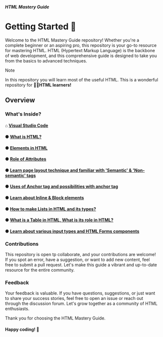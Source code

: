 ##### HTML Mastery Guide
# Getting Started 🚀

Welcome to the HTML Mastery Guide repository! Whether you're a complete beginner or an aspiring pro, this repository is your go-to resource for mastering HTML. HTML (Hypertext Markup Language) is the backbone of web development, and this comprehensive guide is designed to take you from the basics to advanced techniques.
> [!NOTE]
> In this repository you will learn most of the useful HTML. This is a wonderful repository for 👨‍🎓**HTML learners!**


## Overview
### What's Inside?
#### ⌂ [Visual Studio Code](https://github.com/Ninja-Vikash/HTML-Mastery-Guide/tree/main/00%20-%20Setup)
#### ● [What is HTML?](https://github.com/Ninja-Vikash/HTML-Mastery-Guide/tree/main/01%20-%20Introduction)
#### ● [Elements in HTML](https://github.com/Ninja-Vikash/HTML-Mastery-Guide/tree/main/02%20-%20Fundamentals)
#### ● [Role of Attributes](https://github.com/Ninja-Vikash/HTML-Mastery-Guide/tree/main/03%20-%20Attributes)
#### ● <a href="https://github.com/Ninja-Vikash/HTML/tree/main/CHAPTER%204%20-%20Page%20Layout">Learn page layout technique and familiar with 'Semantic' & 'Non-semantic' tags</a>
#### ● <a href="https://github.com/Ninja-Vikash/HTML/tree/main/CHAPTER%205%20-%20Anchor%20Tag">Uses of Anchor tag and possibilities with anchor tag</a>
#### ● <a href="https://github.com/Ninja-Vikash/HTML/tree/main/CHAPTER%206%20-%20Inline-block%20tags">Learn about Inline & Block elements</a>
#### ● <a href="https://github.com/Ninja-Vikash/HTML/tree/main/CHAPTER%207%20-%20List%20in%20HTML">How to make Lists in HTML and its types?</a>
#### ● <a href="https://github.com/Ninja-Vikash/HTML/tree/main/CHAPTER%208%20-%20Table%20in%20HTML">What is a Table in HTML, What is its role in HTML?</a>
#### ● <a href="https://github.com/Ninja-Vikash/HTML/tree/main/CHAPTER%209%20-%20HTML%20Forms">Learn about various input types and HTML Forms components</a>

### Contributions
This repository is open tp collaborate, and your contributions are welcome! If you spot an error, have a suggestion, or want to add new content, feel free to submit a pull request. Let's make this guide a vibrant and up-to-date resource for the entire community.

### Feedback
Your feedback is valuable. If you have questions, suggestions, or just want to share your success stories, feel free to open an issue or reach out through the discussion forum. Let's grow together as a community of HTML enthusiasts.

Thank you for choosing the HTML Mastery Guide. 
#### Happy coding! 🤝

